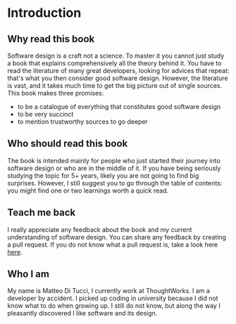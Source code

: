 # Introduction

## Why read this book
Software design is a craft not a science. To master it you cannot just study a book that explains comprehensively all the theory behind it.
You have to read the literature of many great developers, looking for advices that repeat: that's what you then consider good software design.
However, the literature is vast, and it takes much time to get the big picture out of single sources.
This book makes three promises:
  * to be a catalogue of everything that constitutes good software design
  * to be very succinct
  * to mention trustworthy sources to go deeper 

## Who should read this book
The book is intended mainly for people who just started their journey into software design or who are in the middle of it.
If you have being seriously studying the topic for 5+ years, likely you are not going to find big surprises. However, I still 
suggest you to go through the table of contents: you might find one or two learnings worth a quick read.

## Teach me back
I really appreciate any feedback about the book and my current understanding of software design.
You can share any feedback by creating a pull request.
If you do not know what a pull request is, take a look here [here](https://guides.github.com/activities/hello-world/#:~:text=Pull%20Requests%20are%20the%20heart,merge%20them%20into%20their%20branch.&text=You%20can%20even%20open%20pull,repository%20and%20merge%20them%20yourself.).

## Who I am
My name is Matteo Di Tucci, I currently work at ThoughtWorks.
I am a developer by accident. I picked up coding in university because I did not know what to do when growing up. 
I still do not know, but along the way I pleasantly discovered I like software and its design.
